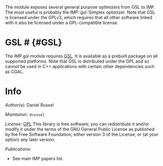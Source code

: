 The module exposes several general purpose optimizers from GSL to IMP. The most useful is probably the IMP::gsl::Simplex optimizer. Note that GSL is licensed under the GPLv3, which requires that all other software linked with it also be licensed under a GPL-compatible license.

# GSL # {#GSL}
The IMP.gsl module requires [GSL](http://www.gnu.org/software/gsl/). It
is available as a prebuilt package on all supported platforms. Note that
GSL is distributed under the GPL and so cannot be used in C++ applications
with certain other dependencies such as CGAL.


# Info

_Author(s)_: Daniel Russel

_Maintainer_: `drussel`

_License_: [GPL](http://www.gnu.org/licenses/gpl.html)
This library is free software; you can redistribute it and/or
modify it under the terms of the GNU General Public
License as published by the Free Software Foundation; either
version 3 of the License, or (at your option) any later version.

_Publications_:
 - See main IMP papers list.
